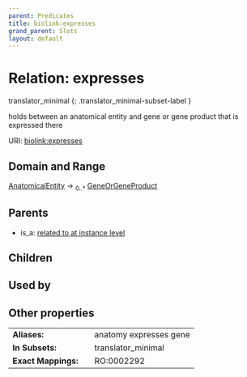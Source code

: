 ```yaml
---
parent: Predicates
title: biolink:expresses
grand_parent: Slots
layout: default
---
```


# Relation: expresses

translator_minimal
{: .translator_minimal-subset-label }


holds between an anatomical entity and gene or gene product that is expressed there

URI: [biolink:expresses](https://w3id.org/biolink/vocab/expresses)

## Domain and Range

[AnatomicalEntity](AnatomicalEntity.md) ->  <sub>0..\*</sub> [GeneOrGeneProduct](GeneOrGeneProduct.md)

## Parents

 *  is_a: [related to at instance level](related_to_at_instance_level.md)

## Children


## Used by


## Other properties

|  |  |  |
| --- | --- | --- |
| **Aliases:** | | anatomy expresses gene |
| **In Subsets:** | | translator_minimal |
| **Exact Mappings:** | | RO:0002292 |

